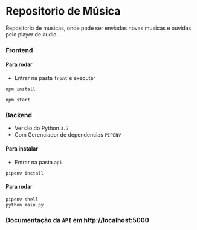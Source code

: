 # Repositorio de Música
Repositorio de musicas, onde pode ser enviadas novas musicas e ouvidas pelo player de audio.

### Frontend

#### Para rodar
- Entrar na pasta `front` e executar

```
npm install

npm start
```

### Backend
- Versão do Python `3.7`
- Com Gerenciador de dependencias `PIPENV`

#### Para instalar
- Entrar na pasta `api`

```
pipenv install
```

#### Para rodar 

```
pipenv shell
python main.py
```
### Documentação da `API` em http://localhost:5000

